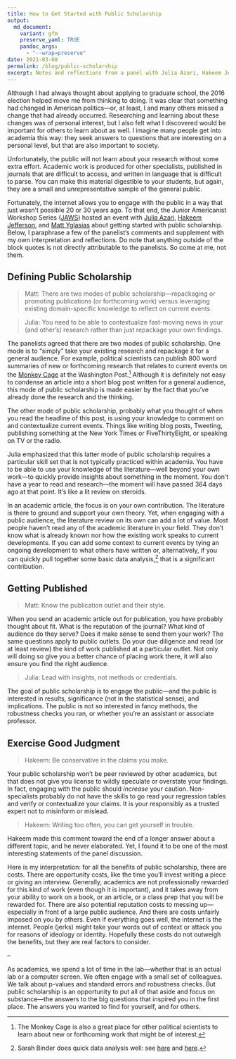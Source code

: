 ```yaml
---
title: How to Get Started with Public Scholarship
output:
  md_document:
    variant: gfm
    preserve_yaml: TRUE
    pandoc_args: 
      - "--wrap=preserve"
date: 2021-03-08
permalink: /blog/public-scholarship
excerpt: Notes and reflections from a panel with Julia Azari, Hakeem Jefferson, and Matt Yglesias.
---
```


Although I had always thought about applying to graduate school, the 2016 election helped move me from thinking to doing. It was clear that something had changed in American politics—or, at least, I and many others missed a change that had already occurred. Researching and learning about these changes was of personal interest, but I also felt what I discovered would be important for others to learn about as well. I imagine many people get into academia this way: they seek answers to questions that are interesting on a personal level, but that are also important to society.

Unfortunately, the public will not learn about your research without some extra effort. Academic work is produced for other specialists, published in journals that are difficult to access, and written in language that is difficult to parse. You can make this material digestible to your students, but again, they are a small and unrepresentative sample of the general public.

Fortunately, the internet allows you to engage with the public in a way that just wasn’t possible 20 or 30 years ago. To that end, the Junior Americanist Workshop Series ([JAWS](https://jawspolisci.network/)) hosted an event with [Julia Azari](https://www.marquette.edu/political-science/directory/julia-azari.php), [Hakeem Jefferson](https://www.hakeemjefferson.com/), and [Matt Yglasias](https://www.slowboring.com/) about getting started with public scholarship. Below, I paraphrase a few of the panelist’s comments and supplement with my own interpretation and reflections. Do note that anything outside of the block quotes is not directly attributable to the panelists. So come at me, not them.

Defining Public Scholarship
---------------------------

> Matt: There are two modes of public scholarship—repackaging or promoting publications (or forthcoming work) versus leveraging existing domain-specific knowledge to reflect on current events.

> Julia: You need to be able to contextualize fast-moving news in your (and other’s) research rather than just repackage your own findings.

The panelists agreed that there are two modes of public scholarship. One mode is to “simply” take your existing research and repackage it for a general audience. For example, political scientists can publish 800 word summaries of new or forthcoming research that relates to current events on the [Monkey Cage](https://www.washingtonpost.com/monkey-cage/) at the Washington Post.[^1] Although it is definitely not easy to condense an article into a short blog post written for a general audience, this mode of public scholarship is made easier by the fact that you’ve already done the research and the thinking.

[^1]: The Monkey Cage is also a great place for other political scientists to learn about new or forthcoming work that might be of interest.

The other mode of public scholarship, probably what you thought of when you read the headline of this post, is using your knowledge to comment on and contextualize current events. Things like writing blog posts, Tweeting, publishing something at the New York Times or FiveThirtyEight, or speaking on TV or the radio.

Julia emphasized that this latter mode of public scholarship requires a particular skill set that is not typically practiced within academia. You have to be able to use your knowledge of the literature—well beyond your own work—to quickly provide insights about something in the moment. You don’t have a year to read and research—the moment will have passed 364 days ago at that point. It’s like a lit review on steroids.

In an academic article, the focus is on your own contribution. The literature is there to ground and support your own theory. Yet, when engaging with a public audience, the literature review on its own can add a lot of value. Most people haven’t read any of the academic literature in your field. They don’t know what is already known nor how the existing work speaks to current developments. If you can add some context to current events by tying an ongoing development to what others have written or, alternatively, if you can quickly pull together some basic data analysis,[^2] that is a significant contribution.

[^2]: Sarah Binder does quick data analysis well: see [here](https://twitter.com/bindersab/status/1367906770010701832) and [here](https://twitter.com/bindersab/status/1347331961979809794).

Getting Published
-----------------

> Matt: Know the publication outlet and their style.

When you send an academic article out for publication, you have probably thought about fit. What is the reputation of the journal? What kind of audience do they serve? Does it make sense to send them your work? The same questions apply to public outlets. Do your due diligence and read (or at least review) the kind of work published at a particular outlet. Not only will doing so give you a better chance of placing work there, it will also ensure you find the right audience.

> Julia: Lead with insights, not methods or credentials.

The goal of public scholarship is to engage the public—and the public is interested in results, significance (not in the statistical sense), and implications. The public is not so interested in fancy methods, the robustness checks you ran, or whether you’re an assistant or associate professor.

Exercise Good Judgment
----------------------

> Hakeem: Be conservative in the claims you make.

Your public scholarship won’t be peer reviewed by other academics, but that does not give you license to wildly speculate or overstate your findings. In fact, engaging with the public should *increase* your caution. Non-specialists probably do not have the skills to go read your regression tables and verify or contextualize your claims. It is your responsibly as a trusted expert not to misinform or mislead.

> Hakeem: Writing too often, you can get yourself in trouble.

Hakeem made this comment toward the end of a longer answer about a different topic, and he never elaborated. Yet, I found it to be one of the most interesting statements of the panel discussion.

Here is my interpretation: for all the benefits of public scholarship, there are costs. There are opportunity costs, like the time you’ll invest writing a piece or giving an interview. Generally, academics are not professionally rewarded for this kind of work (even though it is important), and it takes away from your ability to work on a book, or an article, or a class prep that you will be rewarded for. There are also potential reputation costs to messing up—especially in front of a large public audience. And there are costs unfairly imposed on you by others. Even if everything goes well, the internet is the internet. People (jerks) might take your words out of context or attack you for reasons of ideology or identity. Hopefully these costs do not outweigh the benefits, but they are real factors to consider.

–

As academics, we spend a lot of time in the lab—whether that is an actual lab or a computer screen. We often engage with a small set of colleagues. We talk about p-values and standard errors and robustness checks. But public scholarship is an opportunity to put all of that aside and focus on substance—the answers to the big questions that inspired you in the first place. The answers you wanted to find for yourself, and for others.
